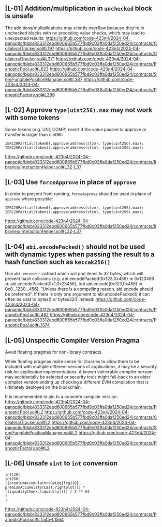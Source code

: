 ## [L-01] Addition/multiplication in `unchecked` block is unsafe
The additions/multiplications may silently overflow because they're in unchecked blocks with no preceding value checks, which may lead to unexpected results:
https://github.com/code-423n4/2024-04-panoptic/blob/833312ebd600665b577fbd9c03ffa0daf250ed24/contracts/CollateralTracker.sol#L197
https://github.com/code-423n4/2024-04-panoptic/blob/833312ebd600665b577fbd9c03ffa0daf250ed24/contracts/CollateralTracker.sol#L371
https://github.com/code-423n4/2024-04-panoptic/blob/833312ebd600665b577fbd9c03ffa0daf250ed24/contracts/PanopticPool.sol#L623
https://github.com/code-423n4/2024-04-panoptic/blob/833312ebd600665b577fbd9c03ffa0daf250ed24/contracts/SemiFungiblePositionManager.sol#L387
https://github.com/code-423n4/2024-04-panoptic/blob/833312ebd600665b577fbd9c03ffa0daf250ed24/contracts/PanopticFactory.sol#L299

## [L-02] Approve `type(uint256).max` may not work with some tokens
Some tokens (e.g. UNI, COMP) revert if the value passed to approve or transfer is larger than uint96:
```solidity
IERC20Partial(token0).approve(address(sfpm), type(uint256).max);
IERC20Partial(token1).approve(address(sfpm), type(uint256).max);
```
https://github.com/code-423n4/2024-04-panoptic/blob/833312ebd600665b577fbd9c03ffa0daf250ed24/contracts/libraries/InteractionHelper.sol#L32-L37

## [L-03] Use `forceApprove` in place of `approve`
In order to prevent front running, `forceApprove` should be used in place of `approve` where possible:
```solidity
IERC20Partial(token0).approve(address(sfpm), type(uint256).max);
IERC20Partial(token1).approve(address(sfpm), type(uint256).max);
```
https://github.com/code-423n4/2024-04-panoptic/blob/833312ebd600665b577fbd9c03ffa0daf250ed24/contracts/libraries/InteractionHelper.sol#L32-L37

## [L-04] `abi.encodePacked()` should not be used with dynamic types when passing the result to a hash function such as `keccak256()`
Use `abi.encode()` instead which will pad items to 32 bytes, which will prevent hash collisions (e.g. abi.encodePacked(0x123,0x456) => 0x123456 => abi.encodePacked(0x1,0x23456), but abi.encode(0x123,0x456) => 0x0...1230...456). "Unless there is a compelling reason, abi.encode should be preferred". If there is only one argument to abi.encodePacked() it can often be cast to bytes() or bytes32() instead:
https://github.com/code-423n4/2024-04-panoptic/blob/833312ebd600665b577fbd9c03ffa0daf250ed24/contracts/PanopticPool.sol#L462
https://github.com/code-423n4/2024-04-panoptic/blob/833312ebd600665b577fbd9c03ffa0daf250ed24/contracts/PanopticPool.sol#L1674

## [L-05] Unspecific Compiler Version Pragma
Avoid floating pragmas for non-library contracts.

While floating pragmas make sense for libraries to allow them to be included with multiple different versions of applications, it may be a security risk for application implementations. A known vulnerable compiler version may accidentally be selected or security tools might fall-back to an older compiler version ending up checking a different EVM compilation that is ultimately deployed on the blockchain.

It is recommended to pin to a concrete compiler version:
https://github.com/code-423n4/2024-04-panoptic/blob/833312ebd600665b577fbd9c03ffa0daf250ed24/contracts/PanopticPool.sol#L2
https://github.com/code-423n4/2024-04-panoptic/blob/833312ebd600665b577fbd9c03ffa0daf250ed24/contracts/CollateralTracker.sol#L2
https://github.com/code-423n4/2024-04-panoptic/blob/833312ebd600665b577fbd9c03ffa0daf250ed24/contracts/SemiFungiblePositionManager.sol#L2
https://github.com/code-423n4/2024-04-panoptic/blob/833312ebd600665b577fbd9c03ffa0daf250ed24/contracts/PanopticFactory.sol#L2

## [L-06] Unsafe `uint` to `int` conversion
```solidity
int128(
int256(
((premiumAccumulatorsByLeg[leg][0] -
premiumAccumulatorLast.rightSlot()) *
(liquidityChunk.liquidity())) / 2 ** 64
)
)
```
https://github.com/code-423n4/2024-04-panoptic/blob/833312ebd600665b577fbd9c03ffa0daf250ed24/contracts/PanopticPool.sol#L1545-L1564